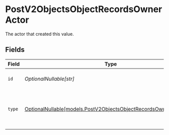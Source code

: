 # PostV2ObjectsObjectRecordsOwnerActor

The actor that created this value.


## Fields

| Field                                                                                                                      | Type                                                                                                                       | Required                                                                                                                   | Description                                                                                                                |
| -------------------------------------------------------------------------------------------------------------------------- | -------------------------------------------------------------------------------------------------------------------------- | -------------------------------------------------------------------------------------------------------------------------- | -------------------------------------------------------------------------------------------------------------------------- |
| `id`                                                                                                                       | *OptionalNullable[str]*                                                                                                    | :heavy_minus_sign:                                                                                                         | An ID to identify the actor.                                                                                               |
| `type`                                                                                                                     | [OptionalNullable[models.PostV2ObjectsObjectRecordsOwnerActorType]](../models/postv2objectsobjectrecordsowneractortype.md) | :heavy_minus_sign:                                                                                                         | The type of actor. [Read more information on actor types here](/docs/actors).                                              |